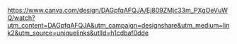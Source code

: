 https://www.canva.com/design/DAGpfqAFQJA/Ej809ZMjc33m_PXgOeVuWQ/watch?utm_content=DAGpfqAFQJA&utm_campaign=designshare&utm_medium=link2&utm_source=uniquelinks&utlId=h1cdbaf0dde
